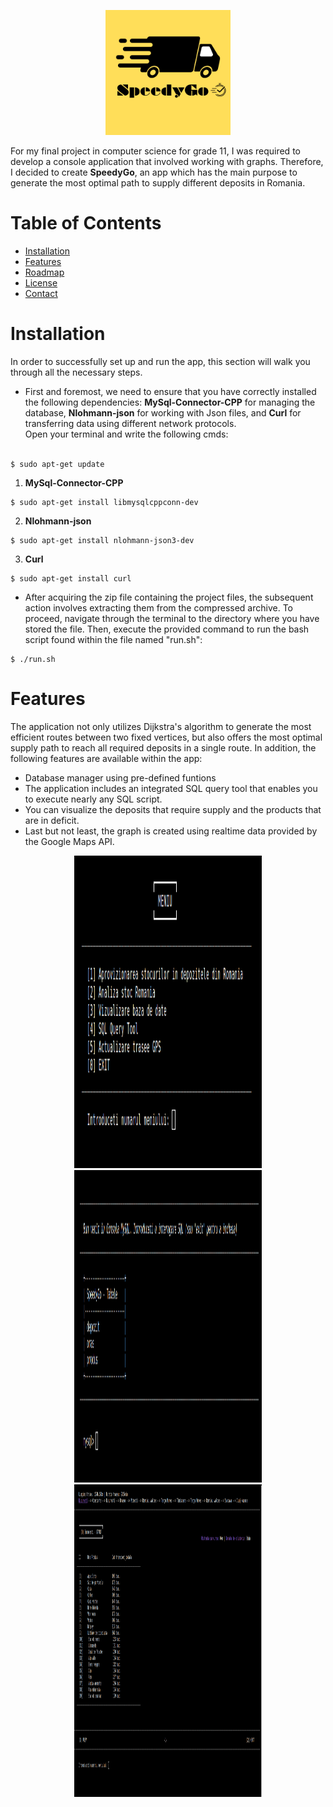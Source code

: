 <p align="center">
  <img src="Documantation/SpeedyGo_LOGO.png" alt="Project Logo or Banner" width="200" height="200">
</p>

For my final project in computer science for grade 11, I was required to develop a console application that involved working with graphs. Therefore, I decided to create **SpeedyGo**, an app which has the main purpose to generate the most optimal path to supply different deposits in Romania.

# Table of Contents

- [Installation](#Installation)
- [Features](#features)
- [Roadmap](#roadmap)
- [License](#license)
- [Contact](#contact)

# Installation

In order to successfully set up and run the app, this section will walk you through all the necessary steps. 

- First and foremost, we need to ensure that you have correctly installed the following dependencies: __MySql-Connector-CPP__ for managing the database, __Nlohmann-json__ for working with Json files, and __Curl__ for transferring data using different network protocols.<br>Open your terminal and write the following cmds:<br><br>
```
$ sudo apt-get update
```
1. __MySql-Connector-CPP__
```
$ sudo apt-get install libmysqlcppconn-dev
```
2. __Nlohmann-json__
```
$ sudo apt-get install nlohmann-json3-dev
```
3. __Curl__
```
$ sudo apt-get install curl
```
- After acquiring the zip file containing the project files, the subsequent action involves extracting them from the compressed archive. To proceed, navigate through the terminal to the directory where you have stored the file. Then, execute the provided command to run the bash script found within the file named "run.sh":
```
$ ./run.sh
```
# Features
The application not only utilizes Dijkstra's algorithm to generate the most efficient routes between two fixed vertices, but also offers the most optimal supply path to reach all required deposits in a single route. In addition, the following features are available within the app:
- Database manager using pre-defined funtions
- The application includes an integrated SQL query tool that enables you to execute nearly any SQL script.
- You can visualize the deposits that require supply and the products that are in deficit.
- Last but not least, the graph is created using realtime data provided by the Google Maps API.

<p align="center">
  <img src="/Documantation/Meniu_Principal.png" alt="Main Menu" width="300" height="500">
  <img src="Documantation/SQL_Tool.png" alt="SQL Tool" width="300" height="500">
  <img src="/Documantation/Route.png" alt="Route" width="300" height="500">
</p>

<!--
1. [Provide step-by-step instructions on how to install or set up your application]
2. [Include any prerequisites or dependencies that need to be installed]

## Usage

1. [Explain how to run or execute your application]
2. [Provide examples or describe the available command-line options]

## Features

- [List the key features and functionalities of your application]

## Screenshots

![Screenshot 1](path/to/screenshot1.png)
![Screenshot 2](path/to/screenshot2.png)

## Roadmap

[Outline your planned future enhancements or features]

## Contributing

[Explain how others can contribute to your project, such as by reporting issues or submitting pull requests]

## License

[Specify the license under which your project is distributed]

## Acknowledgements

[Give credit to any external libraries, resources, or individuals who have contributed to your project]

## Contact

[Provide your contact information, such as your email or GitHub username, for others to reach out to you]

Feel free to customize this template according to your project's specific details and requirements. Remember to provide clear and concise information to help users understand and use your SpeedyGo console application effectively.
